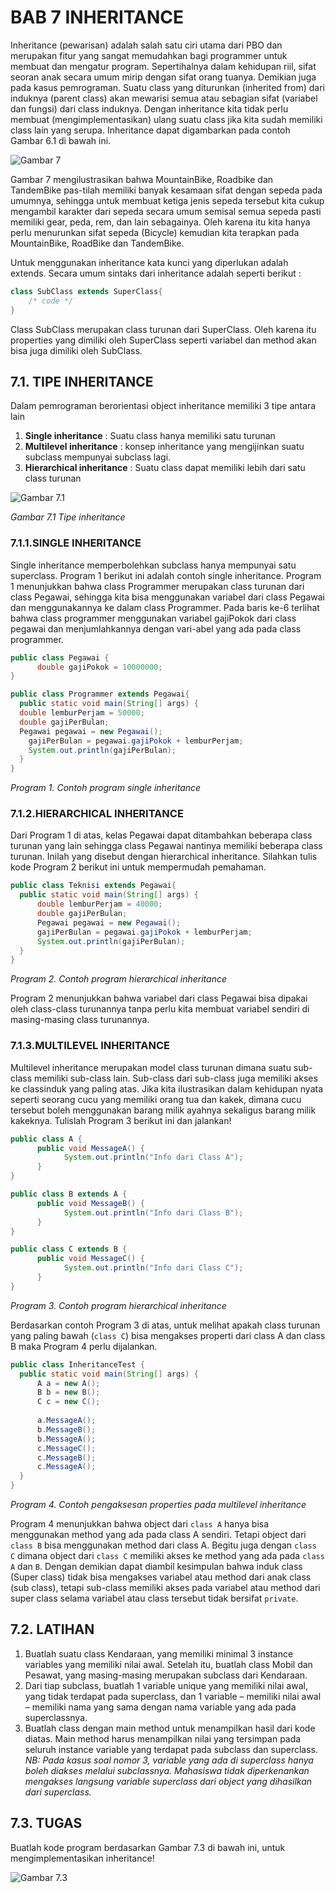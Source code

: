 # BAB 7 INHERITANCE
Inheritance (pewarisan) adalah salah satu ciri utama dari PBO dan merupakan fitur yang sangat memudahkan bagi programmer untuk membuat dan mengatur program. Sepertihalnya dalam kehidupan riil, sifat seoran anak secara umum mirip dengan sifat orang tuanya. Demikian juga pada kasus pemrograman. Suatu class yang diturunkan (inherited from) dari induknya (parent class) akan mewarisi semua atau sebagian sifat (variabel dan fungsi) dari class induknya. Dengan inheritance kita tidak perlu membuat (mengimplementasikan) ulang suatu class jika kita sudah memiliki class lain yang serupa. Inheritance dapat digambarkan pada contoh Gambar 6.1 di bawah ini.
  
![Gambar 7](https://github.com/irwandirefraugati/Pemrograman-Java-SMT-4/blob/main/Praktikum%2007%20-%20Inheritance/images/7.jpg)

Gambar 7 mengilustrasikan bahwa MountainBike, Roadbike dan TandemBike pas-tilah memiliki banyak kesamaan sifat dengan sepeda pada umumnya, sehingga untuk membuat ketiga jenis sepeda tersebut kita cukup mengambil karakter dari sepeda secara umum semisal semua sepeda pasti memiliki gear, peda, rem, dan lain sebagainya. Oleh karena itu kita hanya perlu menurunkan sifat sepeda (Bicycle) kemudian kita terapkan pada MountainBike, RoadBike dan TandemBike.
  
   Untuk menggunakan inheritance kata kunci yang diperlukan adalah extends. Secara umum sintaks dari inheritance adalah seperti berikut :
```java
class SubClass extends SuperClass{
	/* code */
}
```
Class SubClass merupakan class turunan dari SuperClass. Oleh karena itu properties yang dimiliki oleh SuperClass seperti variabel dan method akan bisa juga dimiliki oleh SubClass.
## 7.1. TIPE INHERITANCE
Dalam pemrograman berorientasi object inheritance memiliki 3 tipe antara lain
1. **Single inheritance** : Suatu class hanya memiliki satu turunan
2. **Multilevel inheritance** : konsep inheritance yang mengijinkan suatu subclass mempunyai subclass lagi.
3. **Hierarchical inheritance** : Suatu class dapat memiliki lebih dari satu class turunan

![Gambar 7.1](https://github.com/irwandirefraugati/Pemrograman-Java-SMT-4/blob/main/Praktikum%2007%20-%20Inheritance/images/7.1.jpg)

_Gambar 7.1 Tipe inheritance_
### 7.1.1.SINGLE INHERITANCE
Single inheritance memperbolehkan subclass hanya mempunyai satu superclass. Program 1 berikut ini adalah contoh single inheritance. Program 1 menunjukkan bahwa class Programmer merupakan class turunan dari class Pegawai, sehingga kita bisa menggunakan variabel dari class Pegawai dan menggunakannya ke dalam class Programmer. Pada baris ke-6 terlihat bahwa class programmer menggunakan variabel gajiPokok dari class pegawai dan menjumlahkannya dengan vari-abel yang ada pada class programmer.
```java
public class Pegawai {
      double gajiPokok = 10000000;
}
```
```java
public class Programmer extends Pegawai{
  public static void main(String[] args) {
  double lemburPerjam = 50000;
  double gajiPerBulan;
  Pegawai pegawai = new Pegawai();
    gajiPerBulan = pegawai.gajiPokok + lemburPerjam;
    System.out.println(gajiPerBulan);
  }
}
```
_Program 1. Contoh program single inheritance_
### 7.1.2.HIERARCHICAL INHERITANCE
Dari Program 1 di atas, kelas Pegawai dapat ditambahkan beberapa class turunan yang lain sehingga class Pegawai nantinya memiliki beberapa class turunan. Inilah yang disebut dengan hierarchical inheritance. Silahkan tulis kode Program 2 berikut ini untuk mempermudah pemahaman.
```java
public class Teknisi extends Pegawai{
  public static void main(String[] args) {
      double lemburPerjam = 40000;
      double gajiPerBulan;
      Pegawai pegawai = new Pegawai();
      gajiPerBulan = pegawai.gajiPokok + lemburPerjam;
      System.out.println(gajiPerBulan);
  }
}
```
_Program 2. Contoh program hierarchical inheritance_

Program 2 menunjukkan bahwa variabel dari class Pegawai bisa dipakai oleh class-class turunannya tanpa perlu kita membuat variabel sendiri di masing-masing class turunannya.
### 7.1.3.MULTILEVEL INHERITANCE
Multilevel inheritance merupakan model class turunan dimana suatu sub-class memiliki sub-class lain. Sub-class dari sub-class juga memiliki akses ke classinduk yang paling atas. Jika kita ilustrasikan dalam kehidupan nyata seperti seorang cucu yang memiliki orang tua dan kakek, dimana cucu tersebut boleh menggunakan barang milik ayahnya sekaligus barang milik kakeknya. Tulislah Program 3 berikut ini dan jalankan!
```java
public class A {
      public void MessageA() {
            System.out.println("Info dari Class A");
      }
}
```
```java
public class B extends A {
      public void MessageB() {
            System.out.println("Info dari Class B");
      }
}
```
```java
public class C extends B {
      public void MessageC() {
            System.out.println("Info dari Class C");
      }
}
```
_Program 3. Contoh program hierarchical inheritance_

Berdasarkan contoh Program 3 di atas, untuk melihat apakah class turunan yang paling bawah (`class C`) bisa mengakses properti dari class A dan class B maka Program 4 perlu dijalankan.
```java
public class InheritanceTest {
  public static void main(String[] args) {
      A a = new A();
      B b = new B();
      C c = new C();
      
      a.MessageA();
      b.MessageB();
      b.MessageA();
      c.MessageC();
      c.MessageB();
      c.MessageA();
  }
}
```

_Program 4. Contoh pengaksesan properties pada multilevel inheritance_

Program 4 menunjukkan bahwa object dari `class A` hanya bisa
menggunakan method yang ada pada class A sendiri. Tetapi object dari `class
B` bisa menggunakan method dari class A. Begitu juga dengan `class C` dimana
object dari `class C` memiliki akses ke method yang ada pada `class A` dan `B`.
Dengan demikian dapat diambil kesimpulan bahwa induk class (Super class) tidak
bisa mengakses variabel atau method dari anak class (sub class), tetapi sub-class
memiliki akses pada variabel atau method dari super class selama variabel atau class
tersebut tidak bersifat `private`.
## 7.2. LATIHAN
1. Buatlah suatu class Kendaraan, yang memiliki minimal 3 instance variables
yang memiliki nilai awal. Setelah itu, buatlah class Mobil dan Pesawat, yang
masing-masing merupakan subclass dari Kendaraan.
2. Dari tiap subclass, buatlah 1 variable unique yang memiliki nilai awal, yang
tidak terdapat pada superclass, dan 1 variable – memiliki nilai awal – memiliki
nama yang sama dengan nama variable yang ada pada superclassnya.
3. Buatlah class dengan main method untuk menampilkan hasil dari kode diatas.
Main method harus menampilkan nilai yang tersimpan pada seluruh instance
variable yang terdapat pada subclass dan superclass.
_NB: Pada kasus soal nomor 3, variable yang ada di superclass hanya boleh
diakses melalui subclassnya. Mahasiswa tidak diperkenankan mengakses
langsung variable superclass dari object yang dihasilkan dari superclass._
## 7.3. TUGAS
Buatlah kode program berdasarkan Gambar 7.3 di bawah ini, untuk
mengimplementasikan inheritance!

![Gambar 7.3](https://github.com/irwandirefraugati/Pemrograman-Java-SMT-4/blob/main/Praktikum%2007%20-%20Inheritance/images/7.3.jpg)
